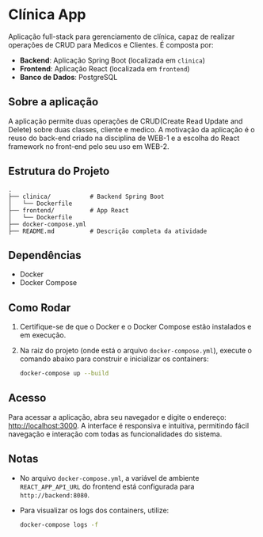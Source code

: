 # Clínica App

Aplicação full-stack para gerenciamento de clínica, capaz de realizar operações de CRUD para Medicos e Clientes. É composta por:

- **Backend**: Aplicação Spring Boot (localizada em `clinica`)
- **Frontend**: Aplicação React (localizada em `frontend`)
- **Banco de Dados**: PostgreSQL

## Sobre a aplicação
A aplicação permite duas operações de CRUD(Create Read Update and Delete) sobre duas classes, cliente e medico. A motivação da aplicação é o reuso do back-end criado na disciplina de WEB-1 e a escolha do React framework no front-end pelo seu uso em WEB-2.

## Estrutura do Projeto

```plaintext
.
├── clinica/           # Backend Spring Boot
│   └── Dockerfile
├── frontend/          # App React
│   └── Dockerfile
├── docker-compose.yml
├── README.md          # Descrição completa da atividade
```

## Dependências

- Docker
- Docker Compose

## Como Rodar

1. Certifique-se de que o Docker e o Docker Compose estão instalados e em execução.
2. Na raiz do projeto (onde está o arquivo `docker-compose.yml`), execute o comando abaixo para construir e inicializar os containers:

    ```bash
    docker-compose up --build
    ```
## Acesso

Para acessar a aplicação, abra seu navegador e digite o endereço: [http://localhost:3000](http://localhost:3000). A interface é responsiva e intuitiva, permitindo fácil navegação e interação com todas as funcionalidades do sistema.

## Notas

- No arquivo `docker-compose.yml`, a variável de ambiente `REACT_APP_API_URL` do frontend está configurada para `http://backend:8080`.
- Para visualizar os logs dos containers, utilize:

    ```bash
    docker-compose logs -f
    ```
